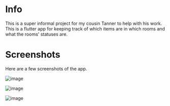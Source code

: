 # Info
This is a super informal project for my cousin Tanner to help with his work. This is a flutter app for keeping track of which items are in which rooms and what the rooms' statuses are.

# Screenshots
Here are a few screenshots of the app.

![image](https://github.com/Ymit24/room-item-tracker-app/assets/20305502/7114b45d-f3c2-429a-a784-70025817bf89)

![image](https://github.com/Ymit24/room-item-tracker-app/assets/20305502/36c862d7-08ce-4bf3-9e7b-f8b585f47a33)

![image](https://github.com/Ymit24/room-item-tracker-app/assets/20305502/ae3cca61-3fc0-4123-8fa0-814908f5c877)

